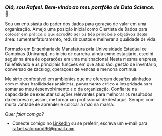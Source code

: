 ### *Olá, sou Rafael. Bem-vindo ao meu portfólio de Data Science.* 👋

Sou um entusiasta do poder dos dados para geração de valor em uma organização. Almejo uma posição inicial como Cientista de Dados para colocar em prática o que acredito ser os três principais objetivos desta área: aumentar faturamento, reduzir custos e melhorar a qualidade de vida.

Formado em Engenharia de Manufatura pela Universidade Estadual de Campinas (Unicamp), no início de carreira, ainda como estagiário, escolhi seguir na área de operações em uma multinacional. Nesta mesma empresa, fui efetivado e as principais funções em que atuo são: gestão de inventário, conversão de backlog, operações de vendas e melhoria contínua.

Me sinto confortável em ambientes que me ofereçam desafios alinhados com minhas habilidades analíticas, pensamento crítico e integridade para somar ao meu desenvolvimento e o da organização. Confiante na capacidade de executar soluções relevantes para melhorar os resultados da empresa e, assim, me tornar um profissional de destaque. Sempre com muita vontade de aprender e colocar a mão na massa.

*Quer falar comigo?* 
* Conecte comigo no [LinkedIn](https://www.linkedin.com/in/rafaelsdomingos/) ou se preferir, escreva um e-mail para rafael.salomaod96@gmail.com 
